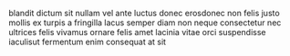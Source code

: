 blandit dictum sit nullam vel ante luctus donec erosdonec non felis justo mollis
ex turpis a fringilla lacus semper diam non neque consectetur nec ultrices
felis vivamus ornare felis amet lacinia vitae orci suspendisse iaculisut
fermentum enim consequat at sit